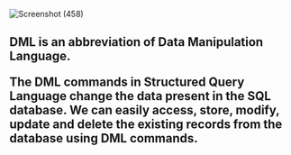 ![Screenshot (458)](https://user-images.githubusercontent.com/89120960/205244268-1bbb5b9c-02bf-4788-bdd2-24d5bf65611c.png)
<H2>DML is an abbreviation of Data Manipulation Language.

The DML commands in Structured Query Language change the data present in the SQL database. We can easily access, store, modify, update and delete the existing records from the database using DML commands.</H2>
